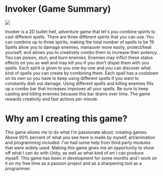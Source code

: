 # Invoker (Game Summary)

![](sample.gif)

Invoker is a 2D bullet-hell, adventure game that let's you combine spirits to cast different spells. There are three different spirits that you can use. 
You can combine up to three spirits, making the total number of spells to be 19. Spells allow you to damage enemies, manauver more easily, protect/heal yourself, and 
allows you to creatively combo them to increase their potency. You can poison, stun, and burn enemies. Enemies may inflict these status effects on you as well and may kill you if you don't dispel them with you spells. Each spirit is given to you one-by-one and you can discover what kind of spells you can create by combining them. Each spell has a cooldown on its own so you have to keep using different spells if you want to constantly dish out damage. Using different spells and killing enemies fills up a combo bar that increases improves all your spells. Be sure to keep casting and killing enemies because this bar drains over time. The game rewards creativity and fast actions per minute.

# Why am I creating this game?

This game allows me to do what I'm passionate about: creating games. Above 90% percent of what you see here is made by myself, art/animation and programming included. I've had some help 
from third party modules that were widely used. Making this game gives me an opportunity to show off what I can do with Unity, as well as what kind of art I can produce myself.
This game has been in development for some months and I work on it on my free time as a passion project and as a sharpening tool as a programmer.
